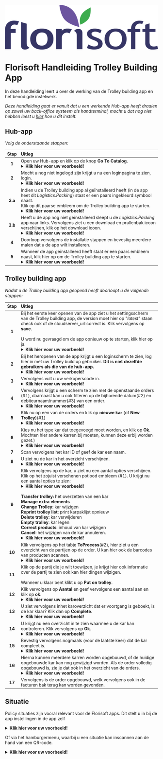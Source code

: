 ![Florisoft logo](https://raw.githubusercontent.com/florisoft/User.Manuals/main/fslogo.png)

# Florisoft Handleiding Trolley Building App

In deze handleiding leert u over de werking van de Trolley building app en het benodigde instelwerk.

*Deze handleiding gaat er vanuit dat u een werkende Hub-app heeft draaien op zowel uw back-office systeem als handterminal, mocht u dat nog niet hebben leest u [hier](https://github.com/florisoft/User.Manuals/blob/main/CLOUD%20APPLICATIONS/Hub%20App/Installatie%20Hub-App.md) hoe u dit instelt.*

## Hub-app

*Volg de onderstaande stappen:*

|Stap|Uitleg|
|:-:|:--|
|**1**|Open uw Hub-app en klik op de knop **Go To Catalog**.<details><summary><b>Klik hier voor uw voorbeeld!</b></summary><img src="Media/NL/1.png"></details>|
|**2**|Mocht u nog niet ingelogd zijn krijgt u nu een loginpagina te zien, login.<details><summary><b>Klik hier voor uw voorbeeld!</b></summary><img src="Media/NL/2.png"></details>|
|**3.a**|Indien u de Trolley building app al geïnstalleerd heeft (in de app heet dit *Logistics.Packing*) staat er een paars ingekleurd symbool naast.<br>Klik op dit paarse embleem om de Trolley building app te starten.<details><summary><b>Klik hier voor uw voorbeeld!</b></summary><img src="Media/NL/8.png"></details>|
|**3.b**|Heeft u de app nog niet geïnstalleerd sleept u de *Logistics.Packing* app naar links. Vervolgens ziet u een download en prullenbak icoon verschijnen, klik op het download icoon. <details><summary><b>Klik hier voor uw voorbeeld!</b></summary><img src="Media/NL/4.png"></details>|
|**4**|Doorloop vervolgens de installatie stappen en bevestig meerdere malen dat u de app wilt installeren.|
|**5**|Wanneer de app geïnstalleerd heeft staat er een paars embleem naast, klik hier op om de Trolley building app te starten.<details><summary><b>Klik hier voor uw voorbeeld!</b></summary><img src="Media/NL/8.png"></details>|

## Trolley building app

*Nadat u de Trolley building app geopend heeft doorloopt u de volgende stappen:*

|Stap|Uitleg|
|:-:|:--|
|**1**|Bij het eerste keer openen van de app ziet u het settingsscherm van de Trolley building app, de version moet hier op "*latest*" staan check ook of de cloudserver_url correct is. Klik vervolgens op **save**.<br><br>U word nu gevraagd om de app opnieuw op te starten, klik hier op ja.<details><summary><b>Klik hier voor uw voorbeeld!</b></summary><img src="Media/NL/9.png"></details>|
|**2**|Bij het heropenen van de app krijgt u een loginscherm te zien, log hier in met uw Trolley build up gebruiker. **Dit is niet dezelfde gebruikers als die van de hub-app.**<details><summary><b>Klik hier voor uw voorbeeld!</b></summary><img src="Media/NL/10.png"></details>|
|**3**|Vervolgens vult u uw verkoperscode in.<details><summary><b>Klik hier voor uw voorbeeld!</b></summary><img src="Media/NL/11.png"></details>|
|**4**|Vervolgens krijgt u een scherm te zien met de openstaande orders (#1), daarnaast kan u ook filteren op de bijhorende datum(#2) en debiteurnaam/nummer(#3) van een order.<details><summary><b>Klik hier voor uw voorbeeld!</b></summary><img src="Media/NL/12.png"></details>|
|**5**|Klik nu op een van de orders en klik op **nieuwe kar** (of **New Trolley**)(#1)<details><summary><b>Klik hier voor uw voorbeeld!</b></summary><img src="Media/NL/13.png"></details>|
|**6**|Kies nu het type kar dat toegevoegd moet worden, en klik op **Ok**.<Br>Mochten hier andere karren bij moeten, kunnen deze erbij worden gezet.)<details><summary><b>Klik hier voor uw voorbeeld!</b></summary><img src="Media/NL/14.png"></details>|
|**7**|Scan vervolgens het kar ID of geef de kar een naam.|
|**8**|U ziet nu de kar in het overzicht verschijnen.<details><summary><b>Klik hier voor uw voorbeeld!</b></summary><img src="Media/NL/15.png"></details>|
|**9**|Klik vervolgens op de kar, u ziet nu een aantal opties verschijnen. Klik op het zojuist verschenen potlood embleem (#1). U krijgt nu een aantal opties te zien:<details><summary><b>Klik hier voor uw voorbeeld!</b></summary><img src="Media/NL/17.png"></details><br>**Transfer trolley:** het overzetten van een kar<br>**Manage extra elements**<br>**Change Trolley**: kar wijzigen<br>**Reprint trolley list**: print karpaklijst opnieuw<br>**Delete trolley**: kar verwijderen<br>**Empty trolley**: kar legen<br>**Correct products**: inhoud van kar wijzigen<br>**Cancel**: het wijzigen van de kar annuleren.<details><summary><b>Klik hier voor uw voorbeeld!</b></summary><img src="Media/NL/16.png"></details>|
|**10**|Klik vervolgens op het tabje **ToProcess**(#2), hier ziet u een overzicht van de partijen op de order. U kan hier ook de barcodes van producten scannen.<details><summary><b>Klik hier voor uw voorbeeld!</b></summary><img src="Media/NL/18.png"></details>|
|**11**|Klik op de partij die je wilt toewijzen, je krijgt hier ook informatie over de partij te zien ook kan hier dingen wijzigen.<br><br>Wanneer u klaar bent klikt u op **Put on trolley**.|
|**12**|Klik vervolgens op **Aantal** en geef vervolgens een aantal aan en klik op **ok**.<details><summary><b>Klik hier voor uw voorbeeld!</b></summary><img src="Media/NL/19.png"></details>|
|**13**|U ziet vervolgens inhet karoverzicht dat er voortgang is geboekt, is de kar klaar? Klik dan op **Complete**.<details><summary><b>Klik hier voor uw voorbeeld!</b></summary><img src="Media/NL/20.png"></details>|
|**14**|U krijgt nu een overzicht in te zien waarmee u de kar kan controleren. Klik vervolgens op **Ok**.<details><summary><b>Klik hier voor uw voorbeeld!</b></summary><img src="Media/NL/21.png"></details>|
|**15**|Bevestig vervolgens nogmaals (voor de laatste keer) dat de kar compleet is.<details><summary><b>Klik hier voor uw voorbeeld!</b></summary><img src="Media/NL/22.png"></details>|
|**16**|Hierna kunnen meerdere karren worden opgebouwd, of de huidige opgebouwde kar kan nog gewijzigd worden. Als de order volledig opgebouwd is, zie je dat ook in het overzicht van de orders.<details><summary><b>Klik hier voor uw voorbeeld!</b></summary><img src="Media/NL/23.png"></details>|
|**17**|Vervolgens is de order opgebouwd, welk vervolgens ook in de facturen bak terug kan worden gevonden.|

## Situatie 

Policy situaties zijn vooral relevant voor de Florisoft apps. 
Dit stelt u in bij de app instellingen in de app zelf

<details><summary><b>Klik hier voor uw voorbeeld!</b></summary><img src="Media/NL/21.png"></details>

Of via het hamburgermenu, waarbij u een situatie kan inscannen aan de hand van een QR-code.

<details><summary><b>Klik hier voor uw voorbeeld!</b></summary><img src="Media/NL/20.png"></details>